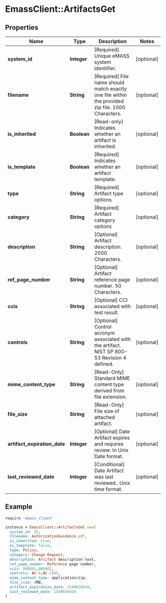 # EmassClient::ArtifactsGet

## Properties

| Name | Type | Description | Notes |
| ---- | ---- | ----------- | ----- |
| **system_id** | **Integer** | [Required] Unique eMASS system identifier. | [optional] |
| **filename** | **String** | [Required] File name should match exactly one file within the provided zip file. 1000 Characters. | [optional] |
| **is_inherited** | **Boolean** | [Read-only] Indicates whether an artifact is inherited. | [optional] |
| **is_template** | **Boolean** | [Required] Indicates whether an artifact template. | [optional] |
| **type** | **String** | [Required] Artifact type options | [optional] |
| **category** | **String** | [Required] Artifact category options | [optional] |
| **description** | **String** | [Optional] Artifact description. 2000 Characters. | [optional] |
| **ref_page_number** | **String** | [Optional] Artifact reference page number. 50 Characters. | [optional] |
| **ccis** | **String** | [Optional] CCI associated with test result. | [optional] |
| **controls** | **String** | [Optional] Control acronym associated with the artifact. NIST SP 800-53 Revision 4 defined. | [optional] |
| **mime_content_type** | **String** | [Read-Only] Standard MIME content type derived from file extension. | [optional] |
| **file_size** | **String** | [Read-Only] File size of attached artifact. | [optional] |
| **artifact_expiration_date** | **Integer** | [Optional] Date Artifact expires and requires review. In Unix Date format. | [optional] |
| **last_reviewed_date** | **Integer** | [Conditional] Date Artifact was last reviewed.. Unix time format. | [optional] |

## Example

```ruby
require 'emass_client'

instance = EmassClient::ArtifactsGet.new(
  system_id: 35,
  filename: AutorizationGuidance.pdf,
  is_inherited: true,
  is_template: false,
  type: Policy,
  category: Change Request,
  description: Artifact description text,
  ref_page_number: Reference page number,
  ccis: 000001,000002,
  controls: AC-8,AC-2(4),
  mime_content_type: application/zip,
  file_size: 4MB,
  artifact_expiration_date: 1549036926,
  last_reviewed_date: 1549036928
)
```

